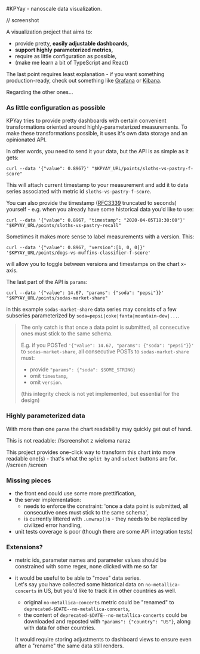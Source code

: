#KPYay - nanoscale data visualization.

// screenshot


A visualization project that aims to:
- provide pretty, **easily adjustable dashboards,** 
- **support highly parameterized metrics,**
- require as little configuration as possible,
- (make me learn a bit of TypeScript and React)

The last point requires least explanation - if you want something production-ready, 
check out something like [Grafana](https:////grafana.com) or [Kibana](https://www.elastic.co/kibana).

Regarding the other ones...

### As little configuration as possible
KPYay tries to provide pretty dashboards with certain convenient transformations oriented around 
highly-parameterized measurements. To make these transformations possible, 
it uses it's own data storage and an opinionated API.

In other words, you need to send it your data, but the API is as simple as it gets:

    curl --data '{"value": 0.8967}' "$KPYAY_URL/points/sloths-vs-pastry-f-score"
    
This will attach current timestamp to your measurement and add 
it to data series associated with metric id `sloths-vs-pastry-f-score`. 

You can also provide the timestamp ([RFC3339](https://tools.ietf.org/html/rfc3339) truncated to seconds) 
yourself - e.g. when you already have some historical data you'd like to use:

    curl --data '{"value": 0.8967, "timestamp": "2020-04-05T18:30:00"}' "$KPYAY_URL/points/sloths-vs-pastry-recall"

Sometimes it makes more sense to label measurements with a version. This:

    curl --data '{"value": 0.8967, "version":[1, 0, 0]}' '$KPYAY_URL/points/dogs-vs-muffins-classifier-f-score'

will allow you to toggle between versions and timestamps on the chart x-axis.

The last part of the API is `params`:

    curl --data '{"value": 14.67, "params": {"soda": "pepsi"}}' "$KPYAY_URL/points/sodas-market-share"

in this example `sodas-market-share` data series may consists of a few subseries
parameterized by `soda=pepsi|coke|fanta|mountain-dew|...`.

  
>The only catch is that once a data point is submitted, all consecutive ones must stick to the same schema.
>
>E.g. if you POSTed `'{"value": 14.67, "params": {"soda": "pepsi"}}'` to `sodas-market-share`, 
>all consecutive POSTs to `sodas-market-share` must:
>- provide `"params": {"soda": $SOME_STRING}` 
>- omit `timestamp`,
>- omit `version`.
>
> (this integrity check is not yet implemented, but essential for the design)


### Highly parameterized data
With more than one `param` the chart readability may quickly get out of hand.


This is not readable:
//screenshot z wieloma naraz

This project provides one-click way to transform this chart into more readable one(s) - 
that's what the `split by` and `select` buttons are for.
//screen
/screen

### Missing pieces
- the front end could use some more prettification,
- the server implementation:
    - needs to enforce the constraint: 'once a data point is submitted, all consecutive ones must stick to the same schema',
    - is currently littered with `.unwrap()`s - they needs to be replaced by civilized error handling,
- unit tests coverage is poor (though there are some API integration tests)

### Extensions?
- metric ids, parameter names and parameter values should be constrained with some regex, 
none clicked with me so far
- it would be useful to be able to "move" data series.  
    Let's say you have collected some historical data on `no-metallica-concerts` in US, 
    but you'd like to track it in other countries as well. 
    - original `no-metallica-concerts` metric could be "renamed" to `deprecated-$DATE--no-metallica-concerts`,
    - the content of `deprecated-$DATE--no-metallica-concerts` could be downloaded 
        and reposted with `"params": {"country": "US"}`, along with data for other countries.  
        
    It would require storing adjustments to dashboard views to ensure even after a "rename" the same data still renders.
